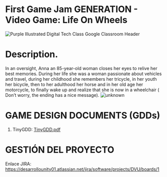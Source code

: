 # First Game Jam GENERATION - Video Game: Life On Wheels
![Purple Illustrated Digital Tech Class Google Classroom Header](https://user-images.githubusercontent.com/44000056/198942994-457d3ed1-beb8-44eb-9b78-d6c30086a6c2.png)

# Description.
In an oversight, Anna an 85-year-old woman closes her eyes to relive her best memories. During her life she was a woman passionate about vehicles and travel, during her childhood she remembers her tricycle, in her youth her bicycle, then to her adulthood her horse and in her old age her motorcycle, to finally wake up and realize that she is now in a wheelchair ( Don’t worry, the ending has a nice message).
![unknown](https://user-images.githubusercontent.com/44000056/198943348-8d2b160c-1ccf-46d5-8245-d16c01d46124.png)

# GAME DESIGN DOCUMENTS (GDDs)
1. TinyGDD:
[TinyGDD.pdf](https://github.com/Gaby030300/First-Game-Jam/files/9898472/TinyGDD.pdf)

# GESTIÓN DEL PROYECTO
Enlace JIRA: https://desarrollounity01.atlassian.net/jira/software/projects/DVU/boards/1
